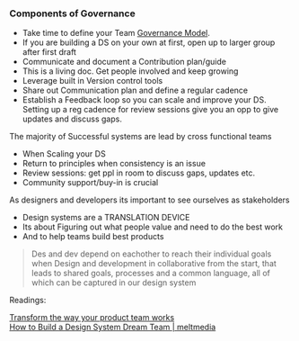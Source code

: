 ### Components of Governance 
* Take time to define your Team [Governance Model](https://medium.com/eightshapes-llc/team-models-for-scaling-a-design-system-2cf9d03be6a0). 
* If you are building a DS on your own at first, open up to larger group after first draft
* Communicate and document a Contribution plan/guide
* This is a living doc. Get people involved and keep growing
* Leverage built in Version control tools
* Share out Communication plan and define a regular cadence
* Establish a Feedback loop so you can scale and improve your DS. Setting up a reg cadence for review sessions give you an opp to give updates and discuss gaps.


The majority of Successful systems are lead by cross functional teams
* When Scaling your DS
* Return to principles when consistency is an issue
* Review sessions: get ppl in room to discuss gaps, updates etc.
* Community support/buy-in is crucial



As designers and developers its important to see ourselves as stakeholders

* Design systems are a TRANSLATION DEVICE
* Its about Figuring out what people value and need to do the best work
* And to help teams build best products

> Des and dev depend on eachother to reach their individual goals when Design and development in collaborative from the start, that leads to shared goals, processes and a common language, all of which can be captured in our design system

Readings:

[Transform the way your product team works](https://www.meltmedia.com/blog/how-build-design-system-dream-team)<br>
[How to Build a Design System Dream Team | meltmedia](https://www.meltmedia.com/blog/how-build-design-system-dream-team)
